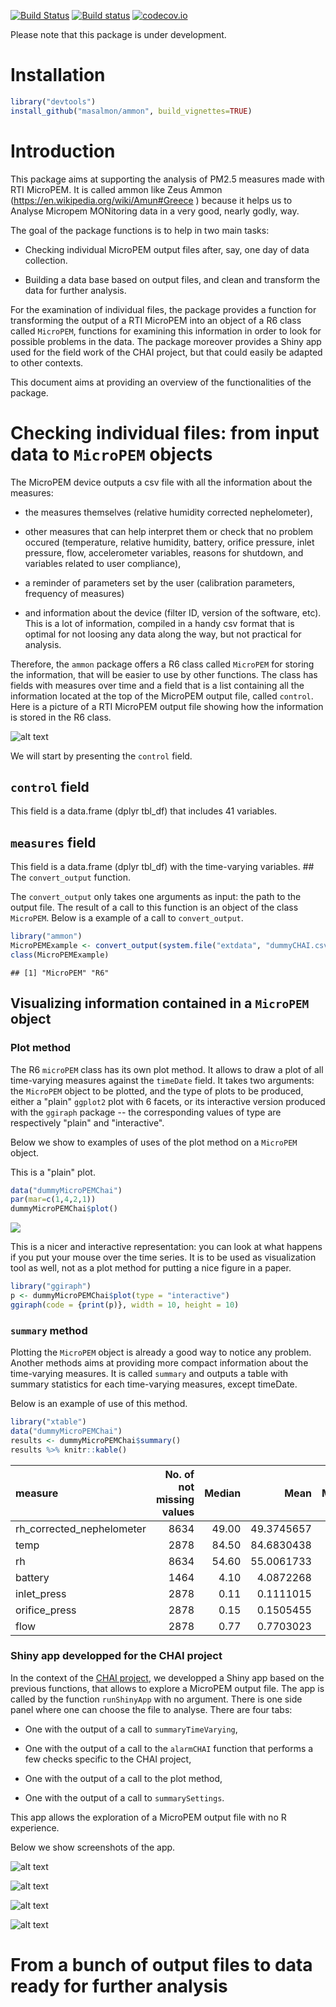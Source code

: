 [![Build Status](https://travis-ci.org/masalmon/ammon.svg?branch=master)](https://travis-ci.org/masalmon/ammon) [![Build status](https://ci.appveyor.com/api/projects/status/6a9mh4llv8uew4xx?svg=true)](https://ci.appveyor.com/project/masalmon/ammon) [![codecov.io](https://codecov.io/github/masalmon/ammon/coverage.svg?branch=master)](https://codecov.io/github/masalmon/ammon?branch=master)

Please note that this package is under development.

Installation
============

``` r
library("devtools")
install_github("masalmon/ammon", build_vignettes=TRUE)
```

Introduction
============

This package aims at supporting the analysis of PM2.5 measures made with RTI MicroPEM. It is called ammon like Zeus Ammon (<https://en.wikipedia.org/wiki/Amun#Greece> ) because it helps us to Analyse Micropem MONitoring data in a very good, nearly godly, way.

The goal of the package functions is to help in two main tasks:

-   Checking individual MicroPEM output files after, say, one day of data collection.

-   Building a data base based on output files, and clean and transform the data for further analysis.

For the examination of individual files, the package provides a function for transforming the output of a RTI MicroPEM into an object of a R6 class called `MicroPEM`, functions for examining this information in order to look for possible problems in the data. The package moreover provides a Shiny app used for the field work of the CHAI project, but that could easily be adapted to other contexts.

This document aims at providing an overview of the functionalities of the package.

Checking individual files: from input data to `MicroPEM` objects
================================================================

The MicroPEM device outputs a csv file with all the information about the measures:

-   the measures themselves (relative humidity corrected nephelometer),

-   other measures that can help interpret them or check that no problem occured (temperature, relative humidity, battery, orifice pressure, inlet pressure, flow, accelerometer variables, reasons for shutdown, and variables related to user compliance),

-   a reminder of parameters set by the user (calibration parameters, frequency of measures)

-   and information about the device (filter ID, version of the software, etc). This is a lot of information, compiled in a handy csv format that is optimal for not loosing any data along the way, but not practical for analysis.

Therefore, the `ammon` package offers a R6 class called `MicroPEM` for storing the information, that will be easier to use by other functions. The class has fields with measures over time and a field that is a list containing all the information located at the top of the MicroPEM output file, called `control`. Here is a picture of a RTI MicroPEM output file showing how the information is stored in the R6 class.

![alt text](vignettes/outputRTI.png)

We will start by presenting the `control` field.

`control` field
---------------

This field is a data.frame (dplyr tbl\_df) that includes 41 variables.

`measures` field
----------------

This field is a data.frame (dplyr tbl\_df) with the time-varying variables. \#\# The `convert_output` function.

The `convert_output` only takes one arguments as input: the path to the output file. The result of a call to this function is an object of the class `MicroPEM`. Below is a example of a call to `convert_output`.

``` r
library("ammon")
MicroPEMExample <- convert_output(system.file("extdata", "dummyCHAI.csv", package = "ammon"))
class(MicroPEMExample)
```

    ## [1] "MicroPEM" "R6"

Visualizing information contained in a `MicroPEM` object
--------------------------------------------------------

### Plot method

The R6 `microPEM` class has its own plot method. It allows to draw a plot of all time-varying measures against the `timeDate` field. It takes two arguments: the `MicroPEM` object to be plotted, and the type of plots to be produced, either a "plain" `ggplot2` plot with 6 facets, or its interactive version produced with the `ggiraph` package -- the corresponding values of type are respectively "plain" and "interactive".

Below we show to examples of uses of the plot method on a `MicroPEM` object.

This is a "plain" plot.

``` r
data("dummyMicroPEMChai")
par(mar=c(1,4,2,1))
dummyMicroPEMChai$plot()
```

![](README_files/figure-markdown_github/unnamed-chunk-4-1.png)

This is a nicer and interactive representation: you can look at what happens if you put your mouse over the time series. It is to be used as visualization tool as well, not as a plot method for putting a nice figure in a paper.

``` r
library("ggiraph")
p <- dummyMicroPEMChai$plot(type = "interactive")
ggiraph(code = {print(p)}, width = 10, height = 10)
```

### `summary` method

Plotting the `MicroPEM` object is already a good way to notice any problem. Another methods aims at providing more compact information about the time-varying measures. It is called `summary` and outputs a table with summary statistics for each time-varying measures, except timeDate.

Below is an example of use of this method.

``` r
library("xtable")
data("dummyMicroPEMChai")
results <- dummyMicroPEMChai$summary()
results %>% knitr::kable()
```

| measure                     |  No. of not missing values|  Median|        Mean|  Minimum|  Maximum|   Variance|
|:----------------------------|--------------------------:|-------:|-----------:|--------:|--------:|----------:|
| rh\_corrected\_nephelometer |                       8634|   49.00|  49.3745657|    45.00|    93.00|  1.6780557|
| temp                        |                       2878|   84.50|  84.6830438|    82.30|    87.60|  1.7180023|
| rh                          |                       8634|   54.60|  55.0061733|    46.20|    64.90|  7.6665285|
| battery                     |                       1464|    4.10|   4.0872268|     3.90|     4.30|  0.0078272|
| inlet\_press                |                       2878|    0.11|   0.1111015|     0.10|     0.13|  0.0000538|
| orifice\_press              |                       2878|    0.15|   0.1505455|     0.14|     0.16|  0.0000072|
| flow                        |                       2878|    0.77|   0.7703023|     0.77|     0.78|  0.0000029|

### Shiny app developped for the CHAI project

In the context of the [CHAI project](http://www.chaiproject.org/), we developped a Shiny app based on the previous functions, that allows to explore a MicroPEM output file. The app is called by the function `runShinyApp` with no argument. There is one side panel where one can choose the file to analyse. There are four tabs:

-   One with the output of a call to `summaryTimeVarying`,

-   One with the output of a call to the `alarmCHAI` function that performs a few checks specific to the CHAI project,

-   One with the output of a call to the plot method,

-   One with the output of a call to `summarySettings`.

This app allows the exploration of a MicroPEM output file with no R experience.

Below we show screenshots of the app.

![alt text](vignettes/shinyTabSummary.png)

![alt text](vignettes/shinyTabAlarm.png)

![alt text](vignettes/shinyTabPlot.png)

![alt text](vignettes/shinyTabSettings.png)

From a bunch of output files to data ready for further analysis
===============================================================
